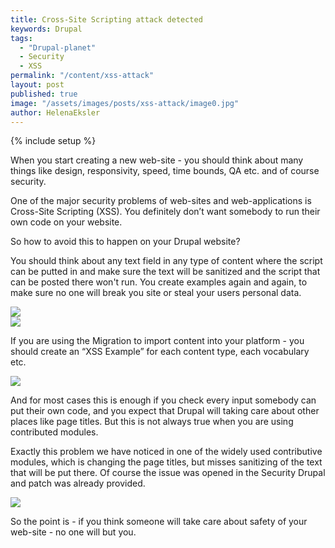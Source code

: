 ```yaml
---
title: Cross-Site Scripting attack detected
keywords: Drupal
tags:
  - "Drupal-planet"
  - Security
  - XSS
permalink: "/content/xss-attack"
layout: post
published: true
image: "/assets/images/posts/xss-attack/image0.jpg"
author: HelenaEksler
---
```



{% include setup %}

When you start creating a new web-site - you should think about many things like design, responsivity, speed, time bounds, QA etc. and of course security.

One of the major security problems of web-sites and web-applications is Cross-Site Scripting (XSS). You definitely don’t want somebody to run their own code on your website.

So how to avoid this to happen on your Drupal website?

<!-- more -->

You should think about any text field in any type of content where the script can be putted in and make sure the text will be sanitized and the script that can be posted there won't run. You create examples again and again, to make sure no one will break you site or steal your users personal data.

<div class="thumbnail">
  <img src="{{BASE_PATH}}/assets/images/posts/xss-attack/image1.jpg">
</div>
<div class="thumbnail">
  <img src="{{BASE_PATH}}/assets/images/posts/xss-attack/image2.jpg">
</div>

If you are using the Migration to import content into your platform - you should create an “XSS Example” for each content type, each vocabulary etc.

<div class="thumbnail">
  <img src="{{BASE_PATH}}/assets/images/posts/xss-attack/image3.jpg">
</div>

And for most cases this is enough if you check every input somebody can put their own code, and you expect that Drupal will taking care about other places like page titles. But this is not always true when you are using contributed modules.

Exactly this problem we have noticed in one of the widely used contributive modules, which is changing the page titles, but misses sanitizing of the text that will be put there. Of course the issue was opened in the Security Drupal and patch was already provided.

<div class="thumbnail">
  <img src="{{BASE_PATH}}/assets/images/posts/xss-attack/image4.jpg">
</div>

So the point is - if you think someone will take care about safety of your web-site - no one will but you.
